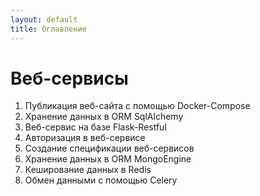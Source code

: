 ```yaml
---
layout: default
title: Оглавление
---
```


# Веб-сервисы

1. Публикация веб-сайта с помощью Docker-Compose
2. Хранение данных в ORM SqlAlchemy
3. Веб-сервис на базе Flask-Restful
4. Авторизация в веб-сервисе
5. Создание спецификации веб-сервисов
6. Хранение данных в ORM MongoEngine
7. Кеширование данных в Redis
8. Обмен данными с помощью Celery
